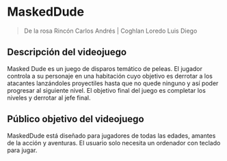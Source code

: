 # MaskedDude
> De la rosa Rincón Carlos Andrés   |   Coghlan Loredo Luis Diego

## Descripción del videojuego
Masked Dude es un juego de disparos temático de peleas. El jugador controla a su personaje en una habitación cuyo objetivo es derrotar a los atacantes lanzándoles proyectiles hasta que no quede ninguno y así poder progresar al siguiente nivel. El objetivo final del juego es completar los niveles y derrotar al jefe final.


## Público objetivo del videojuego
MaskedDude está diseñado para jugadores de todas las edades, amantes de la acción y aventuras.
El usuario solo necesita un ordenador con teclado para jugar. 
